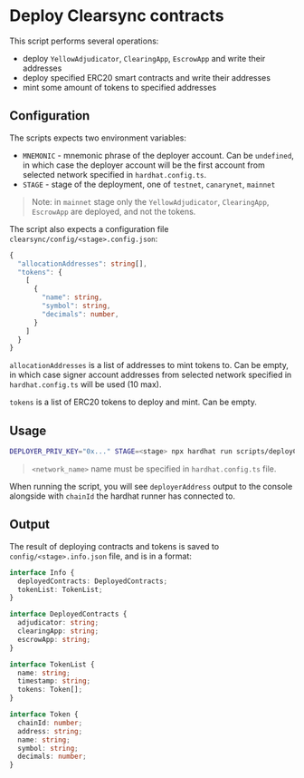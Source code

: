 # Deploy Clearsync contracts

This script performs several operations:

- deploy `YellowAdjudicator`, `ClearingApp`, `EscrowApp` and write their addresses
- deploy specified ERC20 smart contracts and write their addresses
- mint some amount of tokens to specified addresses

## Configuration

The scripts expects two environment variables:

- `MNEMONIC` - mnemonic phrase of the deployer account. Can be `undefined`, in which case the deployer account will be the first account from selected network specified in `hardhat.config.ts`.
- `STAGE` - stage of the deployment, one of `testnet`, `canarynet`, `mainnet`

> Note: in `mainnet` stage only the `YellowAdjudicator`, `ClearingApp`, `EscrowApp` are deployed, and not the tokens.

The script also expects a configuration file `clearsync/config/<stage>.config.json`:

```ts
{
  "allocationAddresses": string[],
  "tokens": {
    [
      {
        "name": string,
        "symbol": string,
        "decimals": number,
      }
    ]
  }
}
```

`allocationAddresses` is a list of addresses to mint tokens to. Can be empty, in which case signer account addresses from selected network specified in `hardhat.config.ts` will be used (10 max).

`tokens` is a list of ERC20 tokens to deploy and mint. Can be empty.

## Usage

```bash
DEPLOYER_PRIV_KEY="0x..." STAGE=<stage> npx hardhat run scripts/deployClearsync.ts --network <network_name>
```

> `<network_name>` name must be specified in `hardhat.config.ts` file.

When running the script, you will see `deployerAddress` output to the console alongside with `chainId` the hardhat runner has connected to.

## Output

The result of deploying contracts and tokens is saved to `config/<stage>.info.json` file, and is in a format:

```ts
interface Info {
  deployedContracts: DeployedContracts;
  tokenList: TokenList;
}

interface DeployedContracts {
  adjudicator: string;
  clearingApp: string;
  escrowApp: string;
}

interface TokenList {
  name: string;
  timestamp: string;
  tokens: Token[];
}

interface Token {
  chainId: number;
  address: string;
  name: string;
  symbol: string;
  decimals: number;
}
```

